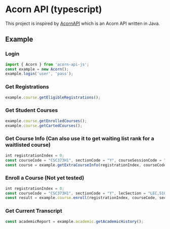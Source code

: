 # Acorn API (typescript)
This project is inspired by [AcornAPI](https://github.com/LesterLyu/AcornAPI)
 which is an Acorn API written in Java.


## Example

### Login
```javascript
import { Acorn } from 'acorn-api-js';
const example = new Acorn();
example.login('user', 'pass');
```

### Get Registrations
```javascript
example.course.getEligibleRegistrations();
```

### Get Student Courses
```javascript
example.course.getEnrolledCourses();
example.course.getCartedCourses();
```

### Get Course Info (Can also use it to get waiting list rank for a waitlisted course)
```javascript
int registrationIndex = 0;
const courseCode = "CSC373H1", sectionCode = "Y", courseSessionCode = "20175";
const course = example.getExtraCourseInfo(registrationIndex, courseCode, courseSessionCode, sectionCode);
```

### Enroll a Course (Not yet tested)
```javascript
int registrationIndex = 0;
const courseCode = "CSC373H1", sectionCode = "Y", lecSection = "LEC,5101";
const result = example.course.enroll(registrationIndex, courseCode, sectionCode, lecSection);
```

### Get Current Transcript
```javascript
const academicReport = example.academic.getAcademicHistory();
```


